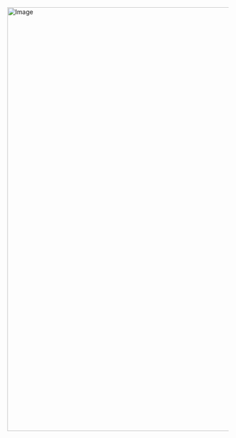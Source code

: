 <img width="1601" height="963" alt="Image" src="https://github.com/user-attachments/assets/27e92274-0b37-491f-ab8f-1280ff43e22c" />
